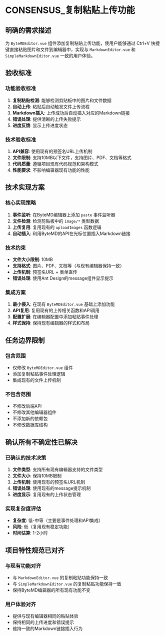 # CONSENSUS_复制粘贴上传功能

## 明确的需求描述

为 `ByteMDEditor.vue` 组件添加复制粘贴上传功能，使用户能够通过 Ctrl+V 快捷键直接粘贴图片和文件到编辑器中，实现与 `MarkdownEditor.vue` 和 `SimpleMarkdownEditor.vue` 一致的用户体验。

## 验收标准

### 功能验收标准
1. **复制粘贴检测**: 能够检测剪贴板中的图片和文件数据
2. **自动上传**: 粘贴后自动触发文件上传流程
3. **Markdown插入**: 上传成功后自动插入对应的Markdown链接
4. **错误处理**: 提供清晰的上传失败提示
5. **进度反馈**: 显示上传进度状态

### 技术验收标准
1. **API兼容**: 使用现有的预签名URL上传机制
2. **文件限制**: 支持10MB以下文件，支持图片、PDF、文档等格式
3. **代码质量**: 遵循项目现有代码规范和架构模式
4. **性能要求**: 不影响编辑器现有功能的性能

## 技术实现方案

### 核心实现策略
1. **事件监听**: 在ByteMD编辑器上添加 `paste` 事件监听器
2. **文件检测**: 检测剪贴板中的 `image/*` 类型数据
3. **上传复用**: 复用现有的 `uploadImages` 函数逻辑
4. **自动插入**: 利用ByteMD的API在光标位置插入Markdown链接

### 技术约束
- **文件大小限制**: 10MB
- **支持格式**: 图片、PDF、文档等（与现有编辑器保持一致）
- **上传机制**: 预签名URL + 表单直传
- **错误处理**: 使用Ant Design的message组件显示提示

### 集成方案
1. **最小侵入**: 在现有 `ByteMDEditor.vue` 基础上添加功能
2. **API复用**: 复用现有的上传相关函数和API调用
3. **配置扩展**: 在编辑器配置中添加粘贴事件处理
4. **样式保持**: 保持现有编辑器的样式和布局

## 任务边界限制

### 包含范围
- 仅修改 `ByteMDEditor.vue` 组件
- 添加复制粘贴事件处理逻辑
- 集成现有的文件上传机制

### 不包含范围
- 不修改后端API
- 不修改其他编辑器组件
- 不添加新的依赖包
- 不修改数据库结构

## 确认所有不确定性已解决

### 已确认的技术决策
1. **文件类型**: 支持所有现有编辑器支持的文件类型
2. **文件大小**: 保持10MB限制
3. **上传机制**: 使用现有的预签名URL机制
4. **错误处理**: 使用现有的message提示机制
5. **进度显示**: 复用现有的上传状态管理

### 实现复杂度评估
- **复杂度**: 低-中等（主要是事件处理和API集成）
- **风险**: 低（复用现有稳定功能）
- **时间估算**: 1-2小时

## 项目特性规范已对齐

### 与现有功能对齐
- 与 `MarkdownEditor.vue` 的复制粘贴功能保持一致
- 与 `SimpleMarkdownEditor.vue` 的复制粘贴功能保持一致
- 保持ByteMD编辑器的所有现有功能不变

### 用户体验对齐
- 提供与现有编辑器相同的粘贴体验
- 保持相同的上传进度和错误提示
- 维持一致的Markdown链接插入行为
